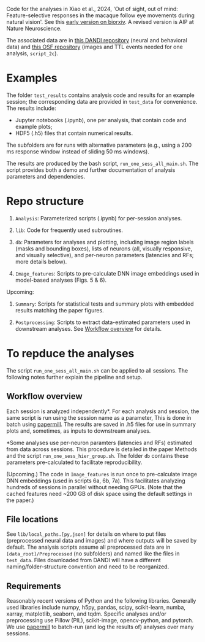 Code for the analyses in Xiao et al., 2024, 'Out of sight, out of mind: Feature-selective responses in the macaque follow eye movements during natural vision'. See this [early version on biorxiv](https://www.biorxiv.org/content/10.1101/2023.02.08.527666v1.full). A revised version is AIP at Nature Neuroscience.

The associated data are in [this DANDI repository](https://dandiarchive.org/dandiset/000628) (neural and behavioral data) and [this OSF repository](https://osf.io/sde8m/) (images and TTL events needed for one analysis, `script_2c`).


# Examples
The folder `test_results` contains analysis code and results for an example session; the corresponding data are provided in `test_data` for convenience. The results include:
- Jupyter notebooks (.ipynb), one per analysis, that contain code and example plots;
- HDF5 (.h5) files that contain numerical results.

The subfolders are for runs with alternative parameters (e.g., using a 200 ms response window instead of sliding 50 ms windows).

The results are produced by the bash script, `run_one_sess_all_main.sh`. The script provides both a demo and further documentation of analysis parameters and dependencies.


# Repo structure
1. `Analysis`: Parameterized scripts (.ipynb) for per-session analyses.

2. `lib`: Code for frequently used subroutines. 

3. `db`: Parameters for analyses and plotting, including image region labels (masks and bounding boxes), lists of neurons (all, visually responsive, and visually selective), and per-neuron parameters (latencies and RFs; more details below).

4. `Image_features`: Scripts to pre-calculate DNN image embeddings used in model-based analyses (Figs. 5 & 6). 

Upcoming:
1. `Summary`: Scripts for statistical tests and summary plots with embedded results matching the paper figures.

2. `Postprocessing`: Scripts to extract data-estimated parameters used in downstream analyses. See [Workflow overview](#Workflow-overview) for details.


# To repduce the analyses
The script `run_one_sess_all_main.sh` can be applied to all sessions. The following notes further explain the pipeline and setup.

## Workflow overview
Each session is analyzed independently*. For each analysis and session, the same script is run using the session name as a parameter, This is done in batch using [papermill](papermill.readthedocs.io). The results are saved in .h5 files for use in summary plots and, sometimes, as inputs to downstream analyses.

*Some analyses use per-neuron paramters (latencies and RFs) estimated from data across sessions. This procedure is detailed in the paper Methods and the script `run_one_sess_hier_group.sh`. The folder `db` contains these parameters pre-calculated to facilitate reproducibility.

(Upcoming.) The code in `Image_features` is run once to pre-calculate image DNN embeddings (used in scripts 6a, 6b, 7a). This facilitates analyzing hundreds of sessions in parallel without needing GPUs. (Note that the cached features need ~200 GB of disk space using the default settings in the paper.)


## File locations
See `lib/local_paths.[py,json]` for details on where to put files (preprocessed neural data and images) and where outputs will be saved by default. The analysis scripts assume all preprocessed data are in `[data_root]/Preprocessed` (no subfolders) and named like the files in `test_data`. Files downloaded from DANDI will have a different naming/folder-structure convention and need to be reorganized.


## Requirements
Reasonably recent versions of Python and the following libraries.
Generally used libraries include numpy, h5py, pandas, scipy, scikit-learn, numba, xarray, matplotlib, seaborn, and tqdm.
Specific analyses and/or preprocessing use Pillow (PIL), scikit-image,
opencv-python, and pytorch.
We use [papermill](https://papermill.readthedocs.io/en/latest/) to batch-run (and log the results of) analyses over many sessions.
